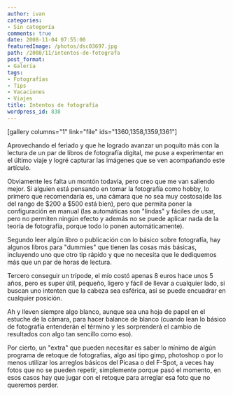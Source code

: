 ```yaml
---
author: ivan
categories:
- Sin categoría
comments: true
date: 2008-11-04 07:55:00
featuredImage: /photos/dsc03697.jpg
path: /2008/11/intentos-de-fotografa
post_format:
- Galería
tags:
- Fotografías
- Tips
- Vacaciones
- Viajes
title: Intentos de fotografía
wordpress_id: 838
---
```


[gallery columns="1" link="file" ids="1360,1358,1359,1361"]

Aprovechando el feriado y que he logrado avanzar un poquito más con la lectura de un par de libros de fotografía digital, me puse a experimentar en el último viaje y logré capturar las imágenes que se ven acompañando este artículo.

Obviamente les falta un montón todavía, pero creo que me van saliendo mejor. Si alguien está pensando en tomar la fotografía como hobby, lo primero que recomendaría es, una cámara que no sea muy costosa(de las del rango de $200 a $500 está bien), pero que permita poner la configuración en manual (las automáticas son "lindas" y fáciles de usar, pero no permiten ningún efecto y además no se puede aplicar nada de la teoría de fotografía, porque todo lo ponen automáticamente).

Segundo leer algún libro o publicación con lo básico sobre fotografía, hay algunos libros para "dummies" que tienen las cosas más básicas, incluyendo uno que otro tip rápido y que no necesita que le dediquemos más que un par de horas de lectura.

Tercero conseguir un trípode, el mío costó apenas 8 euros hace unos 5 años, pero es super útil, pequeño, ligero y fácil de llevar a cualquier lado, si buscan uno intenten que la cabeza sea esférica, así se puede encuadrar en cualquier posición.

Ah y lleven siempre algo blanco, aunque sea una hoja de papel en el estuche de la cámara, para hacer balance de blanco (cuando lean lo básico de fotografía entenderán el término y les sorprenderá el cambio de resultados con algo tan sencillo como eso).

Por cierto, un "extra" que pueden necesitar es saber lo mínimo de algún programa de retoque de fotografías, algo así tipo gimp, photoshop o por lo menos utilizar los arreglos básicos del Picasa o del F-Spot, a veces hay fotos que no se pueden repetir, simplemente porque pasó el momento, en esos casos hay que jugar con el retoque para arreglar esa foto que no queremos perder.